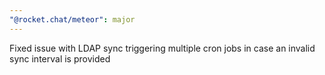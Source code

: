 ```yaml
---
"@rocket.chat/meteor": major
---
```


Fixed issue with LDAP sync triggering multiple cron jobs in case an invalid sync interval is provided
